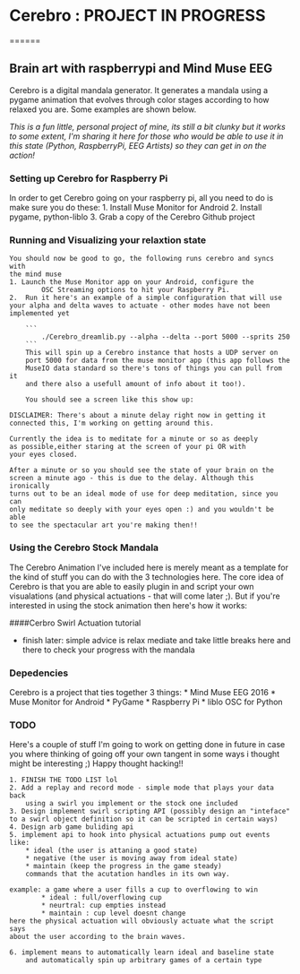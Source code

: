 # Cerebro : PROJECT IN PROGRESS
======
## Brain art with raspberrypi and Mind Muse EEG
Cerebro is a digital mandala generator. It generates a mandala using
a pygame animation that evolves through color stages according to how relaxed you are. Some examples are shown below.


*This is a fun little, personal project of mine, its still a bit
clunky but it works to some extent, I'm sharing it here for those 
who would be able to use it in this state (Python, RaspberryPi, 
EEG Artists) so they can get in on the action!*


### Setting up Cerebro for Raspberry Pi
In order to get Cerebro going on your raspberry pi, all you need to do is
make sure you do these:
	1. Install Muse Monitor for Android
	2. Install pygame, python-liblo
	3. Grab a copy of the Cerebro Github project

### Running and Visualizing your relaxtion state
	You should now be good to go, the following runs cerebro and syncs with
	the mind muse
	1. Launch the Muse Monitor app on your Android, configure the
			OSC Streaming options to hit your Raspberry Pi.
	2.  Run it here's an example of a simple configuration that will use your alpha and delta waves to actuate - other modes have not been implemented yet

		```
			./Cerebro_dreamlib.py --alpha --delta --port 5000 --sprits 250
		```
		This will spin up a Cerebro instance that hosts a UDP server on
		port 5000 for data from the muse monitor app (this app follows the
		MuseIO data standard so there's tons of things you can pull from it
		and there also a usefull amount of info about it too!). 

		You should see a screen like this show up:
	 	
	DISCLAIMER: There's about a minute delay right now in getting it
	connected this, I'm working on getting around this.

	Currently the idea is to meditate for a minute or so as deeply 
	as possible,either staring at the screen of your pi OR with 
	your eyes closed.

	After a minute or so you should see the state of your brain on the
	screen a minute ago - this is due to the delay. Although this ironically
	turns out to be an ideal mode of use for deep meditation, since you can
	only meditate so deeply with your eyes open :) and you wouldn't be able
	to see the spectacular art you're making then!!

### Using the Cerebro Stock Mandala

The Cerebro Animation I've included here is merely meant as a template
for the kind of stuff you can do with the 3 technologies here. The core
idea of Cerebro is that you are able to easily plugin in and script your
own visualations (and physical actuations - that will come later ;). But
 if you're interested in using the stock animation then here's how it works:

####Cerbro Swirl Actuation tutorial
- finish later: simple advice is relax mediate and take little breaks here
	and there to check your progress with the mandala

### Depedencies
Cerebro is a project that ties together 3 things:
	* Mind Muse EEG 2016
	* Muse Monitor for Android
	* PyGame
	* Raspberry Pi
	* liblo OSC for Python

### TODO
Here's a couple of stuff I'm going to work on getting done in future in
case you where thinking of going off your own tangent in some ways i 
thought might be interesting ;) Happy thought hacking!!

	1. FINISH THE TODO LIST lol
	2. Add a replay and record mode - simple mode that plays your data back
		using a swirl you implement or the stock one included
	3. Design implement swirl scripting API (possibly design an "inteface" to a swirl object definition so it can be scripted in certain ways)
	4. Design arb game buliding api
	5. implement api to hook into physical actuations pump out events like:
		* ideal (the user is attaning a good state)
		* negative (the user is moving away from ideal state)
		* maintain (keep the progress in the game steady)
		commands that the acutation handles in its own way. 
	
	example: a game where a user fills a cup to overflowing to win
			* ideal : full/overflowing cup
			* neurtral: cup empties instead
			* maintain : cup level doesnt change 
	here the physical actuation will obviously actuate what the script says
	about the user according to the brain waves.

	6. implement means to automatically learn ideal and baseline state
		and automatically spin up arbitrary games of a certain type


